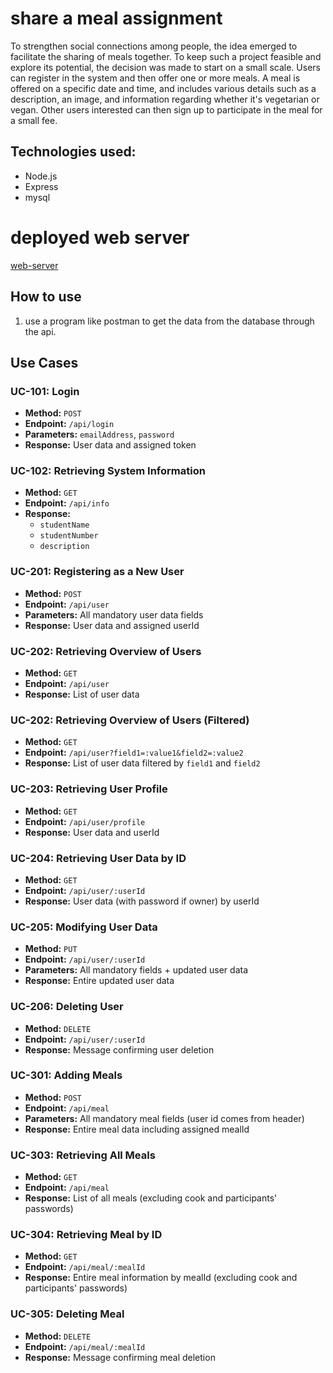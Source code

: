 # share a meal assignment

To strengthen social connections among people, the idea emerged to facilitate the sharing of meals together. To keep such a project feasible and explore its potential, the decision was made to start on a small scale.
Users can register in the system and then offer one or more meals. A meal is offered on a specific date and time, and includes various details such as a description, an image, and information regarding whether it's vegetarian or vegan. Other users interested can then sign up to participate in the meal for a small fee.

## Technologies used:
- Node.js
- Express
- mysql

# deployed web server
[web-server](https://share-a-meal-damian-buskens.azurewebsites.net/)

## How to use
1. use a program like postman to get the data from the database through the api.

## Use Cases

### UC-101: Login
- **Method:** `POST`
- **Endpoint:** `/api/login`
- **Parameters:** `emailAddress`, `password`
- **Response:** User data and assigned token

### UC-102: Retrieving System Information
- **Method:** `GET`
- **Endpoint:** `/api/info`
- **Response:** 
  - `studentName`
  - `studentNumber`
  - `description`

### UC-201: Registering as a New User
- **Method:** `POST`
- **Endpoint:** `/api/user`
- **Parameters:** All mandatory user data fields
- **Response:** User data and assigned userId

### UC-202: Retrieving Overview of Users
- **Method:** `GET`
- **Endpoint:** `/api/user`
- **Response:** List of user data

### UC-202: Retrieving Overview of Users (Filtered)
- **Method:** `GET`
- **Endpoint:** `/api/user?field1=:value1&field2=:value2`
- **Response:** List of user data filtered by `field1` and `field2`

### UC-203: Retrieving User Profile
- **Method:** `GET`
- **Endpoint:** `/api/user/profile`
- **Response:** User data and userId

### UC-204: Retrieving User Data by ID
- **Method:** `GET`
- **Endpoint:** `/api/user/:userId`
- **Response:** User data (with password if owner) by userId

### UC-205: Modifying User Data
- **Method:** `PUT`
- **Endpoint:** `/api/user/:userId`
- **Parameters:** All mandatory fields + updated user data
- **Response:** Entire updated user data

### UC-206: Deleting User
- **Method:** `DELETE`
- **Endpoint:** `/api/user/:userId`
- **Response:** Message confirming user deletion

### UC-301: Adding Meals
- **Method:** `POST`
- **Endpoint:** `/api/meal`
- **Parameters:** All mandatory meal fields (user id comes from header)
- **Response:** Entire meal data including assigned mealId

### UC-303: Retrieving All Meals
- **Method:** `GET`
- **Endpoint:** `/api/meal`
- **Response:** List of all meals (excluding cook and participants' passwords)

### UC-304: Retrieving Meal by ID
- **Method:** `GET`
- **Endpoint:** `/api/meal/:mealId`
- **Response:** Entire meal information by mealId (excluding cook and participants' passwords)

### UC-305: Deleting Meal
- **Method:** `DELETE`
- **Endpoint:** `/api/meal/:mealId`
- **Response:** Message confirming meal deletion

